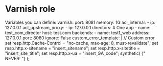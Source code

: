 # Varnish role

Variables you can define:
varnish:
	port: 8081
	memory: 1G
	acl_internal:
	  - ip: 127.0.0.1
	acl_upstream_proxy:
	  - ip: 127.0.0.1
	directors:
	  # One app
	  - name: test_com_director
	    host: test.com
	    backends:
	      - name: test1_web
	        address: 127.0.0.1
	        port: 8080
	        ignore: False
  custom_error_template: |
    // Custom error
    set resp.http.Cache-Control = "no-cache, max-age: 0, must-revalidate";
    set resp.http.x-sitename = "insert_sitename";
    set resp.http.x-sitetitle = "insert_site_title";
    set resp.http.x-ua = "insert_GA_code";
    synthetic( {"
      <!DOCTYPE html PUBLIC "-//W3C//DTD XHTML 1.0 Transitional//EN" "http://www.w3.org/TR/xhtml1/DTD/xhtml1-transitional.dtd">
      <html xmlns="http://www.w3.org/1999/xhtml">
      <head><title>Error loading the page</title></head><body>NEVER!</body></html>
    "} );

